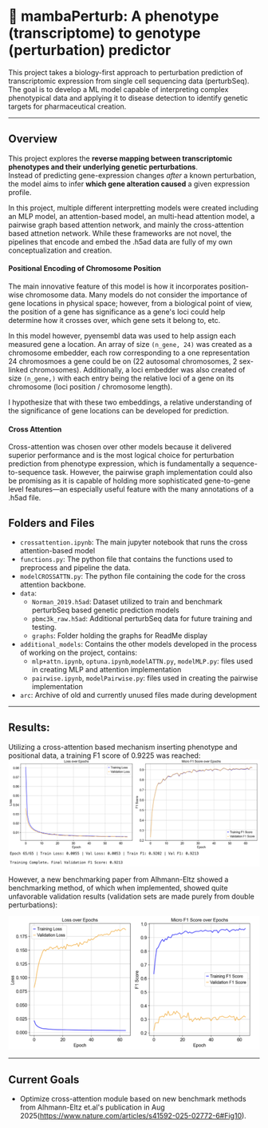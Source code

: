 # 🧬 mambaPerturb: A phenotype (transcriptome) to genotype (perturbation) predictor
This project takes a biology-first approach to perturbation prediction of transcriptomic expression from single cell sequencing data (perturbSeq). The goal is to develop a ML model capable of interpreting complex phenotypical data and applying it to disease detection to identify genetic targets for pharmaceutical creation. 

---

## Overview

This project explores the **reverse mapping between transcriptomic phenotypes and their underlying genetic perturbations**.  
Instead of predicting gene-expression changes *after* a known perturbation, the model aims to infer **which gene alteration caused** a given expression profile.

In this project, multiple different interpretting models were created including an MLP model, an attention-based model, an multi-head attention model, a pairwise graph based attention network, and mainly the cross-attention based attnetion network. While these frameworks are not novel, the pipelines that encode and embed the .h5ad data are fully of my own conceptualization and creation. 

#### Positional Encoding of Chromosome Position

The main innovative feature of this model is how it incorporates position-wise chromosome data. Many models do not consider the importance of gene locations in physical space; however, from a biological point of view, the position of a gene has significance as a gene's loci could help determine how it crosses over, which gene sets it belong to, etc. 

In this model however, pyensembl data was used to help assign each measured gene a location. An array of size `(n_gene, 24)` was created as a chromosome embedder, each row corresponding to a one representation 24 chromosmoes a gene could be on (22 autosomal chromosomes, 2 sex-linked chromosomes). Additionally, a loci embedder was also created of size `(n_gene,)` with each entry being the relative loci of a gene on its chromosome (loci position / chromosome length). 

I hypothesize that with these two embeddings, a relative understanding of the significance of gene locations can be developed for prediction. 

#### Cross Attention

Cross-attention was chosen over other models because it delivered superior performance and is the most logical choice for perturbation prediction from phenotype expression, which is fundamentally a sequence-to-sequence task. However, the pairwise graph implementation could also be promising as it is capable of holding more sophisticated gene-to-gene level features—an especially useful feature with the many annotations of a .h5ad file. 


## Folders and Files
- `crossattention.ipynb`: The main jupyter notebook that runs the cross attention-based model 
- `functions.py`: The python file that contains the functions used to preprocess and pipeline the data. 
- `modelCROSSATTN.py`: The python file containing the code for the cross attention backbone. 
- `data`: 
    - `Norman_2019.h5ad`: Dataset utilized to train and benchmark perturbSeq based genetic prediction models 
    - `pbmc3k_raw.h5ad`: Additional perturbSeq data for future training and testing.
    - `graphs`: Folder holding the graphs for ReadMe display
- `additional_models`: Contains the other models developed in the process of working on the project, contains: 
    - `mlp+attn.ipynb`, `optuna.ipynb`,`modelATTN.py`, `modelMLP.py`: files used in creating MLP and attention implementation
    - `pairwise.ipynb`, `modelPairwise.py`: files used in creating the pairwise implementation
-  `arc`: Archive of old and currently unused files made during development

---
## Results:

Utilizing a cross-attention based mechanism inserting phenotype and positional data, a training F1 score of 0.9225 was reached:
<img src="data/graphs/cross-attn-f1.png" alt="Training Vs Validation F1 Score Over Time" width="800"/>

However, a new benchmarking paper from Alhmann-Eltz showed a benchmarking method, of which when implemented, showed quite unfavorable validation results (validation sets are made purely from double perturbations):

<img src="data/graphs/cross-attn-f2.png" alt="Training Vs Validation F1 Score Over Time" width="800"/>

---


## Current Goals
- Optimize cross-attention module based on new benchmark methods from Alhmann-Eltz et.al's publication in Aug 2025(https://www.nature.com/articles/s41592-025-02772-6#Fig10). 

